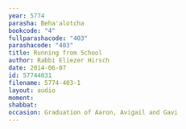 ```yaml
---
year: 5774
parasha: Beha'alotcha
bookcode: "4"
fullparashacode: "403"
parashacode: "403"
title: Running from School
author: Rabbi Eliezer Hirsch
date: 2014-06-07
id: 57744031
filename: 5774-403-1
layout: audio
moment: 
shabbat: 
occasion: Graduation of Aaron, Avigail and Gavi
---
```

